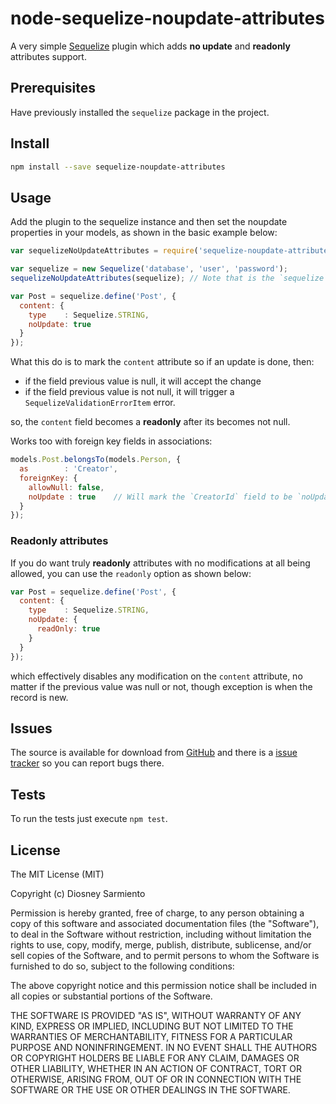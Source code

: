# node-sequelize-noupdate-attributes

A very simple [Sequelize](https://github.com/sequelize/sequelize) plugin which adds **no update** and **readonly** attributes support.

## Prerequisites

Have previously installed the `sequelize` package in the project.

## Install

```sh
npm install --save sequelize-noupdate-attributes
```

## Usage

Add the plugin to the sequelize instance and then set the noupdate
properties in your models, as shown in the basic example below:

```js
var sequelizeNoUpdateAttributes = require('sequelize-noupdate-attributes');

var sequelize = new Sequelize('database', 'user', 'password');
sequelizeNoUpdateAttributes(sequelize); // Note that is the `sequelize` instance the passed reference.

var Post = sequelize.define('Post', {
  content: {
    type    : Sequelize.STRING,
    noUpdate: true
  }
});
```

What this do is to mark the `content` attribute so if an update is done, then:

* if the field previous value is null, it will accept the change
* if the field previous value is not null, it will trigger a `SequelizeValidationErrorItem` error.

so, the `content` field becomes a **readonly** after its becomes not null.

Works too with foreign key fields in associations:

```js
models.Post.belongsTo(models.Person, {
  as        : 'Creator',
  foreignKey: {
    allowNull: false,
    noUpdate : true    // Will mark the `CreatorId` field to be `noUpdate`d.
  }
});
```

### Readonly attributes

If you do want truly **readonly** attributes with no modifications at all
being allowed, you can use the `readonly` option as shown below:

```js
var Post = sequelize.define('Post', {
  content: {
    type    : Sequelize.STRING,
    noUpdate: {
      readOnly: true
    }
  }
});
```

which effectively disables any modification on the `content` attribute,
no matter if the previous value was null or not, though exception is
when the record is new.

## Issues

The source is available for download from [GitHub](https://github.com/diosney/node-sequelize-noupdate-attributes)
and there is a [issue tracker](https://github.com/diosney/node-sequelize-noupdate-attributes/issues) so you can report bugs there.

## Tests

To run the tests just execute `npm test`.

## License

The MIT License (MIT)

Copyright (c) Diosney Sarmiento

Permission is hereby granted, free of charge, to any person obtaining a copy
of this software and associated documentation files (the "Software"), to deal
in the Software without restriction, including without limitation the rights
to use, copy, modify, merge, publish, distribute, sublicense, and/or sell
copies of the Software, and to permit persons to whom the Software is
furnished to do so, subject to the following conditions:

The above copyright notice and this permission notice shall be included in
all copies or substantial portions of the Software.

THE SOFTWARE IS PROVIDED "AS IS", WITHOUT WARRANTY OF ANY KIND, EXPRESS OR
IMPLIED, INCLUDING BUT NOT LIMITED TO THE WARRANTIES OF MERCHANTABILITY,
FITNESS FOR A PARTICULAR PURPOSE AND NONINFRINGEMENT. IN NO EVENT SHALL THE
AUTHORS OR COPYRIGHT HOLDERS BE LIABLE FOR ANY CLAIM, DAMAGES OR OTHER
LIABILITY, WHETHER IN AN ACTION OF CONTRACT, TORT OR OTHERWISE, ARISING FROM,
OUT OF OR IN CONNECTION WITH THE SOFTWARE OR THE USE OR OTHER DEALINGS IN
THE SOFTWARE.